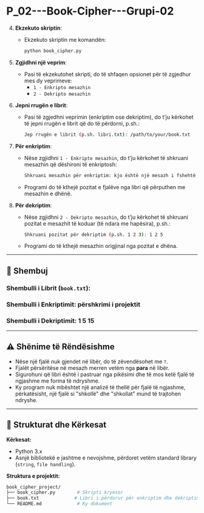 # P_02---Book-Cipher---Grupi-02



4. **Ekzekuto skriptin**:
   - Ekzekuto skriptin me komandën:
     ```bash
     python book_cipher.py
     ```

5. **Zgjidhni një veprim**:
   - Pasi të ekzekutohet skripti, do të shfaqen opsionet për të zgjedhur mes dy veprimeve:
     - `1 - Enkripto mesazhin`
     - `2 - Dekripto mesazhin`

6. **Jepni rrugën e librit**:
   - Pasi të zgjedhni veprimin (enkriptim ose dekriptim), do t’ju kërkohet të jepni rrugën e librit që do të përdorni, p.sh.:
     ```bash
     Jep rrugën e librit (p.sh. libri.txt): /path/to/your/book.txt
     ```

7. **Për enkriptim**:
   - Nëse zgjidhni `1 - Enkripto mesazhin`, do t’ju kërkohet të shkruani mesazhin që dëshironi të enkriptosh:
     ```bash
     Shkruani mesazhin për enkriptim: kjo është një mesazh i fshehtë
     ```
   - Programi do të kthejë pozitat e fjalëve nga libri që përputhen me mesazhin e dhënë.














8. **Për dekriptim**:
    - Nëse zgjidhni `2 - Dekripto mesazhin`, do t’ju kërkohet të shkruani pozitat e mesazhit të koduar (të ndara me hapësira), p.sh.:
      ```bash
      Shkruani pozitat për dekriptim (p.sh. 1 2 3): 1 2 5
      ```
    - Programi do të kthejë mesazhin origjinal nga pozitat e dhëna.

---

## 📝 Shembuj

### Shembulli i Librit (`book.txt`):

### Shembulli i Enkriptimit: përshkrimi i projektit

### Shembulli i Dekriptimit: 1 5 15

---

## ⚠️ Shënime të Rëndësishme

- Nëse një fjalë nuk gjendet në libër, do të zëvendësohet me `?`.
- Fjalët përsëritëse në mesazh merren vetëm nga **para** në libër.
- Sigurohuni që libri është i pastruar nga pikësimi dhe të mos ketë fjalë të ngjashme me forma të ndryshme.
- Ky program nuk mbështet një analizë të thellë për fjalë të ngjashme, përkatësisht, një fjalë si "shkollë" dhe "shkollat" mund të trajtohen ndryshe.

---

## 📁 Strukturat dhe Kërkesat

**Kërkesat:**
- Python 3.x
- Asnjë bibliotekë e jashtme e nevojshme, përdoret vetëm standard library (`string`, `file handling`).

**Struktura e projektit:**

```bash
book_cipher_project/
├── book_cipher.py        # Skripti kryesor
├── book.txt             # Libri i përdorur për enkriptim dhe dekriptim
└── README.md             # Ky dokument

